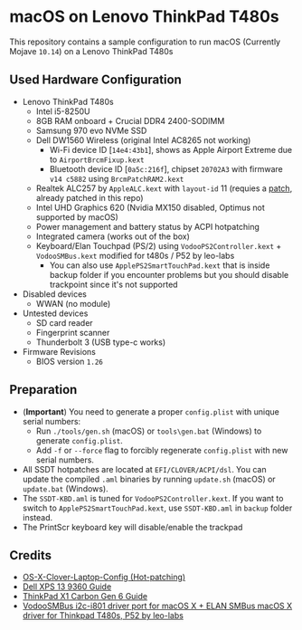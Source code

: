 # macOS on Lenovo ThinkPad T480s

This repository contains a sample configuration to run macOS (Currently Mojave `10.14`) on a Lenovo ThinkPad T480s

## Used Hardware Configuration

- Lenovo ThinkPad T480s
  - Intel i5-8250U
  - 8GB RAM onboard + Crucial DDR4 2400-SODIMM
  - Samsung 970 evo NVMe SSD
  - Dell DW1560 Wireless (original Intel AC8265 not working)
    - Wi-Fi device ID [`14e4:43b1`], shows as Apple Airport Extreme due to `AirportBrcmFixup.kext`
    - Bluetooth device ID [`0a5c:216f`], chipset `20702A3` with firmware `v14 c5882` using `BrcmPatchRAM2.kext`
  - Realtek ALC257 by `AppleALC.kext` with `layout-id` 11 (requies a [patch][alc], already patched in this repo)
  - Intel UHD Graphics 620 (Nvidia MX150 disabled, Optimus not supported by macOS)
  - Power management and battery status by ACPI hotpatching
  - Integrated camera (works out of the box)
  - Keyboard/Elan Touchpad (PS/2) using `VodooPS2Controller.kext` + `VodooSMBus.kext` modified for t480s / P52 by leo-labs
    - You can also use `ApplePS2SmartTouchPad.kext` that is inside backup folder if you encounter problems but you should disable trackpoint since it's not supported
- Disabled devices
  - WWAN (no module)
- Untested devices
  - SD card reader
  - Fingerprint scanner
  - Thunderbolt 3 (USB type-c works)
- Firmware Revisions
  - BIOS version `1.26`

## Preparation

* (**Important**) You need to generate a proper `config.plist` with unique serial numbers:
  - Run `./tools/gen.sh` (macOS) or `tools\gen.bat` (Windows) to generate `config.plist`.
  - Add `-f` or `--force` flag to forcibly regenerate `config.plist` with new serial numbers.
* All SSDT hotpatches are located at `EFI/CLOVER/ACPI/dsl`. You can update the compiled `.aml` binaries by running `update.sh` (macOS) or `update.bat` (Windows).
* The `SSDT-KBD.aml` is tuned for `VodooPS2Controller.kext`. If you want to switch to `ApplePS2SmartTouchPad.kext`, use `SSDT-KBD.aml` in `backup` folder instead.
* The PrintScr keyboard key will disable/enable the trackpad

## Credits

- [OS-X-Clover-Laptop-Config (Hot-patching)](https://github.com/RehabMan/OS-X-Clover-Laptop-Config)
- [Dell XPS 13 9360 Guide](https://github.com/the-darkvoid/XPS9360-macOS)
- [ThinkPad X1 Carbon Gen 6 Guide](https://github.com/tylernguyen/x1c6-hackintosh)
- [VodooSMBus i2c-i801 driver port for macOS X + ELAN SMBus macOS X driver for Thinkpad T480s, P52 by leo-labs](https://github.com/leo-labs/VoodooSMBus)

[alc]: https://github.com/acidanthera/AppleALC/pull/324
[clover]: https://www.tonymacx86.com/threads/guide-booting-the-os-x-installer-on-laptops-with-clover.148093/
[uuid]: https://www.uuidgenerator.net/
[macserial]: https://github.com/acidanthera/macserial
